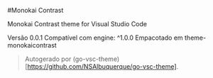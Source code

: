 #Monokai Contrast

Monokai Contrast theme for Visual Studio Code

Versão 0.0.1
Compatível com engine: ^1.0.0
Empacotado em theme-monokaicontrast

> Autogerado por (go-vsc-theme)[https://github.com/NSAlbuquerque/go-vsc-theme].
